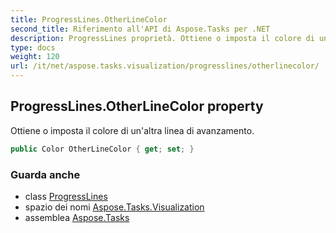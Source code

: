 ```yaml
---
title: ProgressLines.OtherLineColor
second_title: Riferimento all'API di Aspose.Tasks per .NET
description: ProgressLines proprietà. Ottiene o imposta il colore di unaltra linea di avanzamento.
type: docs
weight: 120
url: /it/net/aspose.tasks.visualization/progresslines/otherlinecolor/
---
```

## ProgressLines.OtherLineColor property

Ottiene o imposta il colore di un'altra linea di avanzamento.

```csharp
public Color OtherLineColor { get; set; }
```

### Guarda anche

* class [ProgressLines](../)
* spazio dei nomi [Aspose.Tasks.Visualization](../../progresslines/)
* assemblea [Aspose.Tasks](../../../)


